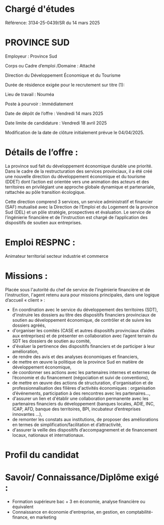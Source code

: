 # Chargé d'études

Référence: 3134-25-0439/SR du 14 mars 2025

# PROVINCE SUD

Employeur : Province Sud

Corps ou Cadre d’emploi /Domaine : Attaché

Direction du Développement Économique et du Tourisme

Durée de résidence exigée pour le recrutement sur titre (1):

Lieu de travail : Nouméa

Poste à pourvoir : Immédiatement

Date de dépôt de l’offre : Vendredi 14 mars 2025

Date limite de candidature : Vendredi 18 avril 2025

Modification de la date de clôture initialement prévue le 04/04/2025.

# Détails de l’offre :

La province sud fait du développement économique durable une priorité. Dans le cadre de la restructuration des services provinciaux, il a été créé une nouvelle direction du développement économique et du tourisme (DDET) dont l’action est orientée vers une animation des acteurs et des territoires en privilégiant une approche globale dynamique et partenariale, rattachée au pôle transition écologique.

Cette direction comprend 3 services, un service administratif et financier (SAF) mutualisé avec la Direction de l’Emploi et du Logement de la province Sud (DEL) et un pôle stratégie, prospectives et évaluation. Le service de l’ingénierie financière et de l’instruction est chargé de l’application des dispositifs de soutien aux entreprises.

# Emploi RESPNC :

Animateur territorial secteur industrie et commerce

# Missions :

Placée sous l'autorité du chef de service de l’ingénierie financière et de l’instruction, l'agent retenu aura pour missions principales, dans une logique d’accueil « client » :

- En coordination avec le service du développement des territoires (SDT), d'instruire les dossiers au titre des dispositifs financiers provinciaux de soutien au développement économique, de contrôler et de suivre les dossiers agréés,
- d'organiser les comités (CASE et autres dispositifs provinciaux d’aides aux entreprises) et de présenter en collaboration avec l’agent terrain du SDT les dossiers de soutien au comité,
- d'évaluer la pertinence des dispositifs financiers et de participer à leur amélioration,
- de rendre des avis et des analyses économiques et financiers,
- de mettre en œuvre la politique de la province Sud en matière de développement économique,
- de coordonner ses actions avec les partenaires internes et externes de l’économie et du financement (négociation et suivi de conventions),
- de mettre en œuvre des actions de structuration, d'organisation et de professionnalisation des filières d'activités économiques : organisation d’événements, participation à des rencontres avec les partenaires…,
- d'assurer un lien et d'établir une collaboration permanente avec les partenaires financiers du développement (banques locales, ADIE, INC, ICAP, AFD, banque des territoires, BPI, incubateur d’entreprises innovantes …),
- de remonter les constats aux institutions, de proposer des améliorations en termes de simplification/facilitation et d’attractivité,
- d'assurer la veille des dispositifs d’accompagnement et de financement locaux, nationaux et internationaux.

# Profil du candidat

# Savoir/ Connaissance/Diplôme exigé :

- Formation supérieure bac + 3 en économie, analyse financière ou équivalent
- Connaissance en économie d'entreprise, en gestion, en comptabilité-finance, en marketing